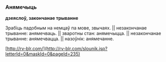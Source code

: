 ### Анямечыць
**дзеяслоў, закончанае трыванне**

Зрабіць падобным на немцаў па мове, звычаях. || незакончанае трыванне: анямечваць. || зваротны стан: анямечыцца. || незакончанае трыванне: анямечвацца. || назоўнік: анямечанне.

<a rel="author">[http://rv-blr.com/](http://rv-blr.com/slounik.jsp?letterId=0&maskId=0&pageId=235)</a>
